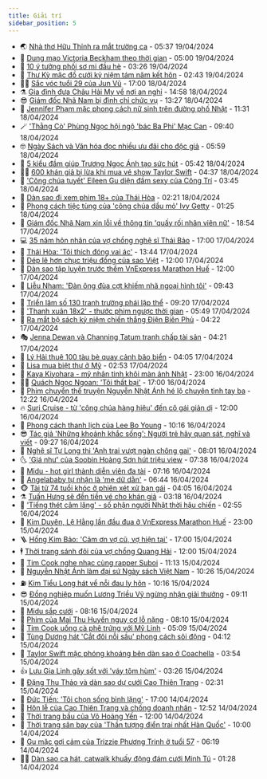 ```yaml
---
title: Giải trí
sidebar_position: 5
---
```


<!-- vnexpress-giai-tri:START -->
- 🌏 [Nhà thơ Hữu Thỉnh ra mắt trường ca](https://vnexpress.net/nha-tho-huu-thinh-ra-mat-truong-ca-4735808.html) - 05:37 19/04/2024
- 💫 [Dung mạo Victoria Beckham theo thời gian](https://vnexpress.net/dung-mao-victoria-beckham-theo-thoi-gian-4734649.html) - 05:00 19/04/2024
- 🌮 [10 ý tưởng phối sơ mi đầu hè](https://vnexpress.net/10-y-tuong-phoi-so-mi-dau-he-4735872.html) - 03:26 19/04/2024
- 🧠 [Thư Kỳ mặc đồ cưới kỷ niệm tám năm kết hôn](https://vnexpress.net/thu-ky-mac-do-cuoi-ky-niem-tam-nam-ket-hon-4735979.html) - 02:43 19/04/2024
- 👨‍🏫 [Sắc vóc tuổi 29 của Jun Vũ](https://vnexpress.net/sac-voc-tuoi-29-cua-jun-vu-4735846.html) - 17:00 18/04/2024
- ⚗️ [Gia đình đưa Châu Hải My về nơi an nghỉ](https://vnexpress.net/gia-dinh-dua-chau-hai-my-ve-noi-an-nghi-4735880.html) - 14:58 18/04/2024
- 😎 [Giám đốc Nhã Nam bị đình chỉ chức vụ](https://vnexpress.net/giam-doc-nha-nam-bi-dinh-chi-chuc-vu-4735900.html) - 13:27 18/04/2024
- 🫣 [Jennifer Phạm mặc phong cách nữ sinh trên đường phố Nhật](https://vnexpress.net/jennifer-pham-mac-phong-cach-nu-sinh-tren-duong-pho-nhat-4735840.html) - 11:31 18/04/2024
- 🪄 [&#39;Thằng Cò&#39; Phùng Ngọc hội ngộ &#39;bác Ba Phi&#39; Mạc Can](https://vnexpress.net/thang-co-phung-ngoc-hoi-ngo-bac-ba-phi-mac-can-4735858.html) - 09:40 18/04/2024
- 🤓 [Ngày Sách và Văn hóa đọc nhiều ưu đãi cho độc giả](https://vnexpress.net/ngay-sach-va-van-hoa-doc-nhieu-uu-dai-cho-doc-gia-4735776.html) - 05:59 18/04/2024
- 🫶 [5 kiểu đầm giúp Trương Ngọc Ánh tạo sức hút](https://vnexpress.net/5-kieu-dam-giup-truong-ngoc-anh-tao-suc-hut-4735810.html) - 05:42 18/04/2024
- 🧑‍🏫 [600 khán giả bị lừa khi mua vé show Taylor Swift](https://vnexpress.net/600-khan-gia-bi-lua-khi-mua-ve-show-taylor-swift-4735802.html) - 04:37 18/04/2024
- 🦄 [&#39;Công chúa tuyết&#39; Eileen Gu diện đầm sexy của Công Trí](https://vnexpress.net/cong-chua-tuyet-eileen-gu-dien-dam-sexy-cua-cong-tri-4735785.html) - 03:45 18/04/2024
- 💫 [Dàn sao đi xem phim 18+ của Thái Hòa](https://vnexpress.net/dan-sao-di-xem-phim-18-cua-thai-hoa-4735751.html) - 02:21 18/04/2024
- 🎊 [Phong cách tiệc tùng của &#39;công chúa dầu mỏ&#39; Ivy Getty](https://vnexpress.net/phong-cach-tiec-tung-cua-cong-chua-dau-mo-ivy-getty-4735523.html) - 01:25 18/04/2024
- 👹 [Giám đốc Nhã Nam xin lỗi về thông tin &#39;quấy rối nhân viên nữ&#39;](https://vnexpress.net/giam-doc-nha-nam-xin-loi-ve-thong-tin-quay-roi-nhan-vien-nu-4735696.html) - 18:54 17/04/2024
- 💻 [35 năm hôn nhân của vợ chồng nghệ sĩ Thái Bảo](https://vnexpress.net/35-nam-hon-nhan-cua-vo-chong-nghe-si-thai-bao-4733557.html) - 17:00 17/04/2024
- 🤡 [Thái Hòa: &#39;Tôi thích đóng vai ác&#39;](https://vnexpress.net/thai-hoa-toi-thich-dong-vai-ac-4735643.html) - 13:44 17/04/2024
- 🥰 [Dép lê hơn chục triệu đồng của sao Việt](https://vnexpress.net/dep-le-hon-chuc-trieu-dong-cua-sao-viet-4735361.html) - 12:00 17/04/2024
- 🚀 [Dàn sao tập luyện trước thềm VnExpress Marathon Huế](https://vnexpress.net/dan-sao-tap-luyen-truoc-them-vnexpress-marathon-hue-4735016.html) - 12:00 17/04/2024
- 📝 [Liễu Nham: &#39;Đàn ông đùa cợt khiếm nhã ngoại hình tôi&#39;](https://vnexpress.net/lieu-nham-dan-ong-dua-cot-khiem-nha-ngoai-hinh-toi-4735256.html) - 09:43 17/04/2024
- 🐲 [Triển lãm số 130 tranh trường phái lập thể](https://vnexpress.net/trien-lam-so-130-tranh-truong-phai-lap-the-4735492.html) - 09:20 17/04/2024
- 🎃 [&#39;Thanh xuân 18x2&#39; - thước phim ngược thời gian](https://vnexpress.net/giai-tri/phim/thu-vien-phim/thanh-xuan-18x2-697) - 05:49 17/04/2024
- 🤠 [Ra mắt bộ sách kỷ niệm chiến thắng Điện Biên Phủ](https://vnexpress.net/ra-mat-bo-sach-ky-niem-chien-thang-dien-bien-phu-4735026.html) - 04:22 17/04/2024
- 🎭 [Jenna Dewan và Channing Tatum tranh chấp tài sản](https://vnexpress.net/jenna-dewan-va-channing-tatum-tranh-chap-tai-san-4735013.html) - 04:21 17/04/2024
- 🧰 [Lý Hải thuê 100 tàu bè quay cảnh bão biển](https://vnexpress.net/ly-hai-thue-100-tau-be-quay-canh-bao-bien-4735329.html) - 04:05 17/04/2024
- 🦍 [Lisa mua biệt thự ở Mỹ](https://vnexpress.net/lisa-mua-biet-thu-o-my-4735248.html) - 02:53 17/04/2024
- 🌝 [Kaya Kiyohara - mỹ nhân tinh khôi màn ảnh Nhật](https://vnexpress.net/kaya-kiyohara-my-nhan-tinh-khoi-man-anh-nhat-4732618.html) - 23:00 16/04/2024
- 🧑‍💻 [Quách Ngọc Ngoan: &#39;Tôi thất bại&#39;](https://vnexpress.net/quach-ngoc-ngoan-toi-that-bai-4735163.html) - 17:00 16/04/2024
- 🥸 [Phim chuyển thể truyện Nguyễn Nhật Ánh hé lộ chuyện tình tay ba](https://vnexpress.net/phim-chuyen-the-truyen-nguyen-nhat-anh-he-lo-chuyen-tinh-tay-ba-4734957.html) - 12:22 16/04/2024
- 🔥 [Suri Cruise - từ &#39;công chúa hàng hiệu&#39; đến cô gái giản dị](https://vnexpress.net/suri-cruise-tu-cong-chua-hang-hieu-den-co-gai-gian-di-4734938.html) - 12:00 16/04/2024
- 🐎 [Phong cách thanh lịch của Lee Bo Young](https://vnexpress.net/phong-cach-thanh-lich-cua-lee-bo-young-4726925.html) - 10:16 16/04/2024
- 😎 [Tác giả &#39;Những khoảnh khắc sống&#39;: Người trẻ hãy quan sát, nghĩ và viết](https://vnexpress.net/tac-gia-nhung-khoanh-khac-song-nguoi-tre-hay-quan-sat-nghi-va-viet-4734193.html) - 09:27 16/04/2024
- 🦄 [Nghệ sĩ Tự Long thi &#39;Anh trai vượt ngàn chông gai&#39;](https://vnexpress.net/nghe-si-tu-long-thi-anh-trai-vuot-ngan-chong-gai-4734927.html) - 08:01 16/04/2024
- 🌜 [&#39;Giá như&#39; của Soobin Hoàng Sơn hút triệu view](https://vnexpress.net/gia-nhu-cua-soobin-hoang-son-hut-trieu-view-4733117.html) - 07:38 16/04/2024
- 🚦 [Midu - hot girl thành diễn viên đa tài](https://vnexpress.net/midu-hot-girl-thanh-dien-vien-da-tai-4734959.html) - 07:16 16/04/2024
- 🧐 [Angelababy tự nhận là &#39;mẹ dữ dằn&#39;](https://vnexpress.net/angelababy-tu-nhan-la-me-du-dan-4734932.html) - 06:44 16/04/2024
- 🐵 [Tài tử 74 tuổi khóc ở phiên xét xử bạn gái](https://vnexpress.net/tai-tu-74-tuoi-khoc-o-phien-xet-xu-ban-gai-4734873.html) - 04:05 16/04/2024
- ⚗️ [Tuấn Hưng sẽ đền tiền vé cho khán giả](https://vnexpress.net/tuan-hung-se-den-tien-ve-cho-khan-gia-4734816.html) - 03:18 16/04/2024
- 👺 [&#39;Tiếng thét câm lặng&#39; - số phận người Nhật thời hậu chiến](https://vnexpress.net/tieng-thet-cam-lang-so-phan-nguoi-nhat-thoi-hau-chien-4733157.html) - 02:55 16/04/2024
- 🌊 [Kim Duyên, Lệ Hằng lần đầu đua ở VnExpress Marathon Huế](https://vnexpress.net/kim-duyen-le-hang-lan-dau-dua-o-vnexpress-marathon-hue-4733643.html) - 23:00 15/04/2024
- 🪜 [Hồng Kim Bảo: &#39;Cảm ơn vợ cũ, vợ hiện tại&#39;](https://vnexpress.net/hong-kim-bao-cam-on-vo-cu-vo-hien-tai-4734486.html) - 17:00 15/04/2024
- 🕴 [Thời trang sánh đôi của vợ chồng Quang Hải](https://vnexpress.net/thoi-trang-sanh-doi-cua-vo-chong-quang-hai-4734419.html) - 12:00 15/04/2024
- 💃 [Tim Cook nghe nhạc cùng rapper Suboi](https://vnexpress.net/tim-cook-nghe-nhac-cung-rapper-suboi-4734498.html) - 11:13 15/04/2024
- 🦄 [Nguyễn Nhật Ánh làm đại sứ Ngày sách Việt Nam](https://vnexpress.net/nguyen-nhat-anh-lam-dai-su-ngay-sach-viet-nam-4734508.html) - 10:26 15/04/2024
- ⛽️ [Kim Tiểu Long hát về nỗi đau ly hôn](https://vnexpress.net/kim-tieu-long-hat-ve-noi-dau-ly-hon-4734215.html) - 10:16 15/04/2024
- 😎 [Đồng nghiệp muốn Lương Triều Vỹ ngừng nhận giải thưởng](https://vnexpress.net/dong-nghiep-muon-luong-trieu-vy-ngung-nhan-giai-thuong-4734547.html) - 09:11 15/04/2024
- 🌊 [Midu sắp cưới](https://vnexpress.net/midu-sap-cuoi-4734441.html) - 08:16 15/04/2024
- 🐲 [Phim của Mai Thu Huyền nguy cơ lỗ nặng](https://vnexpress.net/phim-cua-mai-thu-huyen-nguy-co-lo-nang-4734485.html) - 08:10 15/04/2024
- 💂 [Tim Cook uống cà phê trứng với Mỹ Linh](https://vnexpress.net/tim-cook-uong-ca-phe-trung-voi-my-linh-4734471.html) - 05:09 15/04/2024
- 🙉 [Tùng Dương hát &#39;Cắt đôi nỗi sầu&#39; phong cách sôi động](https://vnexpress.net/tung-duong-hat-cat-doi-noi-sau-phong-cach-soi-dong-4734339.html) - 04:12 15/04/2024
- 💪 [Taylor Swift mặc phóng khoáng bên dàn sao ở Coachella](https://vnexpress.net/taylor-swift-mac-phong-khoang-ben-dan-sao-o-coachella-4734321.html) - 03:54 15/04/2024
- 👍 [Lưu Gia Linh gây sốt với &#39;váy tôm hùm&#39;](https://vnexpress.net/luu-gia-linh-gay-sot-voi-vay-tom-hum-4734304.html) - 03:26 15/04/2024
- 💪 [Đặng Thu Thảo và dàn sao dự cưới Cao Thiên Trang](https://vnexpress.net/dang-thu-thao-va-dan-sao-du-cuoi-cao-thien-trang-4734225.html) - 02:31 15/04/2024
- 💄 [Đức Tiến: &#39;Tôi chọn sống bình lặng&#39;](https://vnexpress.net/duc-tien-toi-chon-song-binh-lang-4733906.html) - 17:00 14/04/2024
- 🦩 [Hôn lễ của Cao Thiên Trang và chồng doanh nhân](https://vnexpress.net/hon-le-cua-cao-thien-trang-va-chong-doanh-nhan-4734173.html) - 12:52 14/04/2024
- 🥸 [Thời trang bầu của Võ Hoàng Yến](https://vnexpress.net/thoi-trang-bau-cua-vo-hoang-yen-4734138.html) - 12:00 14/04/2024
- 🧰 [Thời trang sân bay của &#39;Thần tượng điển trai nhất Hàn Quốc&#39;](https://vnexpress.net/thoi-trang-san-bay-cua-than-tuong-dien-trai-nhat-han-quoc-4728156.html) - 10:00 14/04/2024
- 💼 [Gu mặc gợi cảm của Trizzie Phương Trinh ở tuổi 57](https://vnexpress.net/gu-mac-goi-cam-cua-trizzie-phuong-trinh-o-tuoi-57-4734098.html) - 06:19 14/04/2024
- 🧑‍💻 [Dàn sao ca hát, catwalk khuấy động đám cưới Minh Tú](https://vnexpress.net/dan-sao-ca-hat-catwalk-khuay-dong-dam-cuoi-minh-tu-4734029.html) - 01:28 14/04/2024<!-- vnexpress-giai-tri:END -->
